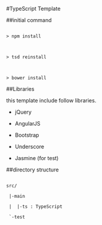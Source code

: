#TypeScript Template

##initial command
```
> npm install

> tsd reinstall

> bower install
```

##Libraries
this template include follow libraries.

- jQuery
- AngularJS
- Bootstrap
- Underscore
- Jasmine (for test)

##directory structure
```
src/
 |-main
 |  |-ts : TypeScript
 `-test
```
